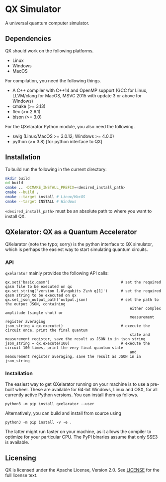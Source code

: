 # QX Simulator

A universal quantum computer simulator.

## Dependencies

QX should work on the following platforms.

 - Linux
 - Windows
 - MacOS

For compilation, you need the following things.

 - A C++ compiler with C++14 and OpenMP support (GCC for Linux, LLVM/clang for
   MacOS, MSVC 2015 with update 3 or above for Windows)
 - cmake (>= 3.13)
 - flex (>= 2.6.1)
 - bison (>= 3.0)

For the QXelarator Python module, you also need the following.

 - swig (Linux/MacOS >= 3.0.12; Windows >= 4.0.0)
 - python (>= 3.8) [for python interface to QX]

## Installation

To build run the following in the current directory:

```sh
mkdir build
cd build
cmake .. -DCMAKE_INSTALL_PREFIX=<desired_install_path>
cmake --build .
cmake --target install # Linux/MacOS
cmake --target INSTALL # Windows
```

`<desired_install_path>` must be an absolute path to where you want to install
QX.


## QXelarator: QX as a Quantum Accelerator

QXelarator (note the typo; sorry) is the python interface to QX simulator,
which is perhaps the easiest way to start simulating quantum circuits.

### API

`qxelarator` mainly provides the following API calls:

    qx.set('basic.qasm')                                # set the required qasm file to be executed on qx
    qx.set_string('version 1.0\nqubits 2\nh q[1]')      # set the required qasm string to be executed on qx
    qx.set_json_output_path('output.json)               # set the path to the output JSON, containing
                                                            either complex amplitude (single shot) or
                                                            measurement register averaging
    json_string = qx.execute()                          # execute the circuit once, print the final quantum
                                                            state and measurement register, save the result as JSON in in json_string
    json_string = qx.execute(100)                       # execute the circuit 100 times, print the very final quantum state
                                                            and measurement register averaging, save the result as JSON in in json_string


### Installation

The easiest way to get QXelarator running on your machine is to use a pre-built
wheel. These are available for 64-bit Windows, Linux and OSX, for all currently
active Python versions. You can install them as follows.

    python3 -m pip install qxelarator --user

Alternatively, you can build and install from source using

    python3 -m pip install -v -e .

The latter might run faster on your machine, as it allows the compiler to
optimize for your particular CPU. The PyPI binaries assume that only SSE3 is
available.

## Licensing

QX is licensed under the Apache License, Version 2.0. See
[LICENSE](https://github.com/QuTech-Delft/qx-simulator/blob/master/LICENSE) for the full
license text.
